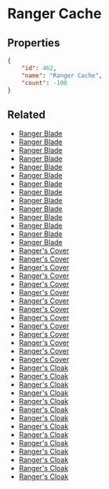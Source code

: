 # Ranger Cache

<no description available>

## Properties

```json
{
    "id": 462,
    "name": "Ranger Cache",
    "count": -100
}
```

## Related

- [Ranger Blade](../items/14571-ranger-blade.md)
- [Ranger Blade](../items/14572-ranger-blade.md)
- [Ranger Blade](../items/14573-ranger-blade.md)
- [Ranger Blade](../items/14574-ranger-blade.md)
- [Ranger Blade](../items/14575-ranger-blade.md)
- [Ranger Blade](../items/14576-ranger-blade.md)
- [Ranger Blade](../items/14577-ranger-blade.md)
- [Ranger Blade](../items/14578-ranger-blade.md)
- [Ranger Blade](../items/14579-ranger-blade.md)
- [Ranger Blade](../items/14580-ranger-blade.md)
- [Ranger Blade](../items/14581-ranger-blade.md)
- [Ranger Blade](../items/14582-ranger-blade.md)
- [Ranger Blade](../items/14583-ranger-blade.md)
- [Ranger Blade](../items/14584-ranger-blade.md)
- [Ranger's Cover](../items/14586-ranger-s-cover.md)
- [Ranger's Cover](../items/14587-ranger-s-cover.md)
- [Ranger's Cover](../items/14588-ranger-s-cover.md)
- [Ranger's Cover](../items/14589-ranger-s-cover.md)
- [Ranger's Cover](../items/14590-ranger-s-cover.md)
- [Ranger's Cover](../items/14591-ranger-s-cover.md)
- [Ranger's Cover](../items/14592-ranger-s-cover.md)
- [Ranger's Cover](../items/14593-ranger-s-cover.md)
- [Ranger's Cover](../items/14594-ranger-s-cover.md)
- [Ranger's Cover](../items/14595-ranger-s-cover.md)
- [Ranger's Cover](../items/14596-ranger-s-cover.md)
- [Ranger's Cover](../items/14597-ranger-s-cover.md)
- [Ranger's Cover](../items/14598-ranger-s-cover.md)
- [Ranger's Cover](../items/14599-ranger-s-cover.md)
- [Ranger's Cloak](../items/14601-ranger-s-cloak.md)
- [Ranger's Cloak](../items/14602-ranger-s-cloak.md)
- [Ranger's Cloak](../items/14603-ranger-s-cloak.md)
- [Ranger's Cloak](../items/14604-ranger-s-cloak.md)
- [Ranger's Cloak](../items/14605-ranger-s-cloak.md)
- [Ranger's Cloak](../items/14606-ranger-s-cloak.md)
- [Ranger's Cloak](../items/14607-ranger-s-cloak.md)
- [Ranger's Cloak](../items/14608-ranger-s-cloak.md)
- [Ranger's Cloak](../items/14609-ranger-s-cloak.md)
- [Ranger's Cloak](../items/14610-ranger-s-cloak.md)
- [Ranger's Cloak](../items/14611-ranger-s-cloak.md)
- [Ranger's Cloak](../items/14612-ranger-s-cloak.md)
- [Ranger's Cloak](../items/14613-ranger-s-cloak.md)
- [Ranger's Cloak](../items/14614-ranger-s-cloak.md)

